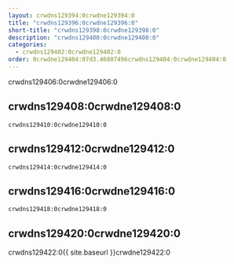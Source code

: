 ```yaml
---
layout: crwdns129394:0crwdne129394:0
title: "crwdns129396:0crwdne129396:0"
short-title: "crwdns129398:0crwdne129398:0"
description: "crwdns129400:0crwdne129400:0"
categories:
  - crwdns129402:0crwdne129402:0
order: 0crwdne129404:07d3.46807496crwdns129404:0crwdne129404:0
---
```

crwdns129406:0crwdne129406:0

## crwdns129408:0crwdne129408:0

    crwdns129410:0crwdne129410:0
    

## crwdns129412:0crwdne129412:0

    crwdns129414:0crwdne129414:0
    

## crwdns129416:0crwdne129416:0

    crwdns129418:0crwdne129418:0
    

## crwdns129420:0crwdne129420:0

crwdns129422:0{{ site.baseurl }}crwdne129422:0